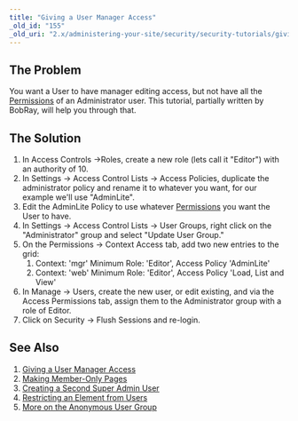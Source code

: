 ```yaml
---
title: "Giving a User Manager Access"
_old_id: "155"
_old_uri: "2.x/administering-your-site/security/security-tutorials/giving-a-user-manager-access"
---
```


## The Problem

 You want a User to have manager editing access, but not have all the [Permissions](building-sites/client-proofing/security/policies/permissions "Permissions") of an Administrator user. This tutorial, partially written by BobRay, will help you through that.

## The Solution

1. In Access Controls ->Roles, create a new role (lets call it "Editor") with an authority of 10.
2. In Settings -> Access Control Lists -> Access Policies, duplicate the administrator policy and rename it to whatever you want, for our example we'll use "AdminLite".
3. Edit the AdminLite Policy to use whatever [Permissions](building-sites/client-proofing/security/policies/permissions "Permissions") you want the User to have.
4. In Settings -> Access Control Lists -> User Groups, right click on the "Administrator" group and select "Update User Group."
5. On the Permissions -> Context Access tab, add two new entries to the grid:
    1. Context: 'mgr' Minimum Role: 'Editor', Access Policy 'AdminLite'
    2. Context: 'web' Minimum Role: 'Editor', Access Policy 'Load, List and View'
6. In Manage -> Users, create the new user, or edit existing, and via the Access Permissions tab, assign them to the Administrator group with a role of Editor.
7. Click on Security -> Flush Sessions and re-login.

## See Also

1. [Giving a User Manager Access](building-sites/client-proofing/security/security-tutorials/giving-a-user-manager-access)
2. [Making Member-Only Pages](building-sites/client-proofing/security/security-tutorials/making-member-only-pages)
3. [Creating a Second Super Admin User](building-sites/client-proofing/security/security-tutorials/creating-a-second-super-admin-user)
4. [Restricting an Element from Users](building-sites/client-proofing/security/security-tutorials/restricting-an-element-from-users)
5. [More on the Anonymous User Group](building-sites/client-proofing/security/security-tutorials/more-on-the-anonymous-user-group)